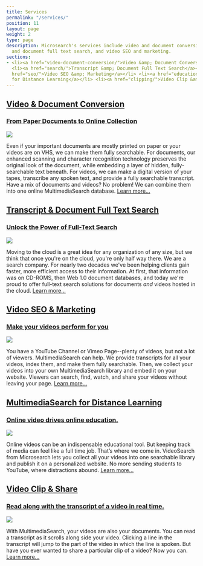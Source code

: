 ```yaml
---
title: Services
permalink: "/services/"
position: 11
layout: page
weight: 2
type: page
description: Microsearch's services include video and document conversion, transcript
  and document full text search, and video SEO and marketing.
sections:
- <li><a href="video-document-conversion/">Video &amp; Document Conversion</a></li>
  <li><a href="search/">Transcript &amp; Document Full Text Search</a></li> <li><a
  href="seo/">Video SEO &amp; Marketing</a></li> <li><a href="education/">MultimediaSearch
  for Distance Learning</a></li> <li><a href="clipping/">Video Clip &amp; Share</a></li>
---
```


<div class="pagebox"><a href="video-document-conversion/">
<h2>Video &amp; Document Conversion</h2>
<h3>From Paper Documents to Online Collection</h3>
<img src="{{site.baseurl}}/images/vids.jpg" /></a>
<p>
  Even if your important documents are mostly printed on paper or your videos are on VHS, we can make them fully searchable. For documents, our enhanced scanning and character recognition technology preserves the original look of the document, while embedding a layer of hidden, fully-searchable text beneath. For videos, we can make a digital version of your tapes, transcribe any spoken text, and provide a fully searchable transcript. Have a mix of documents and videos? No problem! We can combine them into one online MultimediaSearch database. <a href="/services/video-document-conversion/">Learn more...</a>
</p>
</div>
<div class="pagebox"><a href="search/">
<h2>Transcript &amp; Document Full Text Search</h2>
<h3>Unlock the Power of Full-Text Search</h3>
<img src="{{site.baseurl}}/images/search.jpg" /></a>
<p>
  Moving to the cloud is a great idea for any organization of any size, but we think that once you're on the cloud, you're only half way there. We are a search company. For nearly two decades we've been helping clients gain faster, more efficient access to their information. At first, that information was on CD-ROMS, then Web 1.0 document databases, and today we're proud to offer full-text search solutions for documents <i>and</i> videos hosted in the cloud. <a href="/services/search/">Learn more...</a>
</p>
</div>
<div class="pagebox"><a href="seo/">
<h2>Video SEO &amp; Marketing</h2>
<h3>Make your videos perform for you</h3>
<img src="{{site.baseurl}}/images/searchcomp.jpg" /></a>
<p>
  You have a YouTube Channel or Vimeo Page--plenty of videos, but not a lot of viewers. MultimediaSearch can help. We provide transcripts for all your videos, index them, and make them fully searchable. Then, we collect your videos into your own MultimediaSearch library and embed it on your website. Viewers can search, find, watch, and share your videos without leaving your page. <a href="/services/seo/">Learn more...</a>
</p>

</div>

<div class="pagebox"><a href="education/">
<h2>MultimediaSearch for Distance Learning</h2>
<h3>Online video drives online education.</h3>
<img src="{{site.baseurl}}/images/coffeeshop.jpg" /></a>
<p>
  Online videos can be an indispensable educational tool. But keeping track of media can feel like a full time job. That’s where we come in. VideoSearch from Microsearch lets you collect all your videos into one searchable library and publish it on a personalized website. No more sending students to YouTube, where distractions abound. <a href="education/">Learn more...</a>
</p>

</div>

<div class="pagebox"><a href="clipping/">
<h2>Video Clip &amp; Share</h2>
<h3>Read along with the transcript of a video in real time.</h3>
<img src="{{site.baseurl}}/images/social.jpg" /></a>
<p>
With MultimediaSearch, your videos are also your documents. You can read a transcript as it scrolls along side your video. Clicking a line in the transcript will jump to the part of the video in which the line is spoken. But have you ever wanted to share a particular clip of a video? Now you can. <a href="clipping/">Learn more...</a>
</p>

</div>
